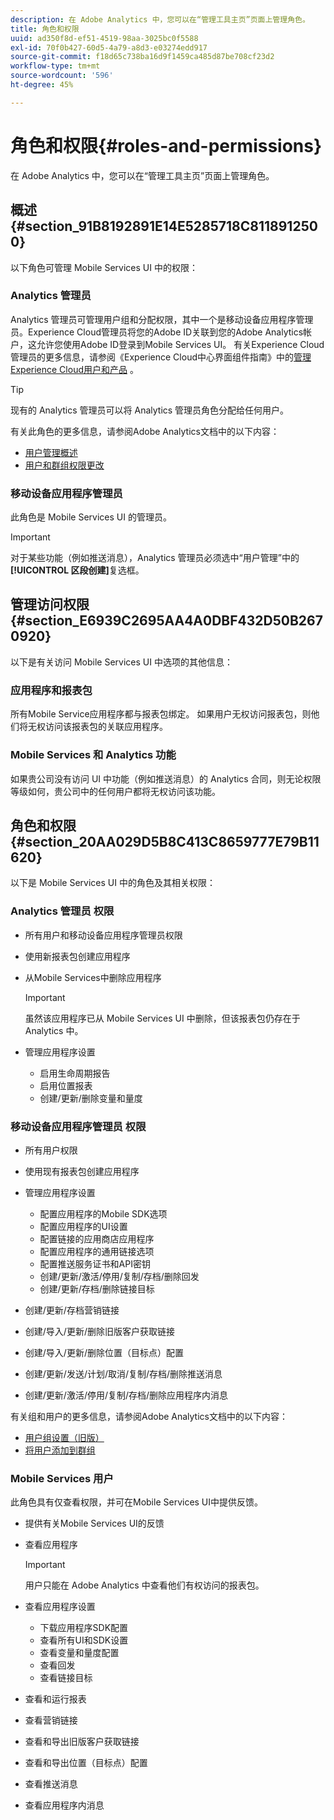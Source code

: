 ```yaml
---
description: 在 Adobe Analytics 中，您可以在“管理工具主页”页面上管理角色。
title: 角色和权限
uuid: ad350f8d-ef51-4519-98aa-3025bc0f5588
exl-id: 70f0b427-60d5-4a79-a8d3-e03274edd917
source-git-commit: f18d65c738ba16d9f1459ca485d87be708cf23d2
workflow-type: tm+mt
source-wordcount: '596'
ht-degree: 45%

---
```


# 角色和权限{#roles-and-permissions}

在 Adobe Analytics 中，您可以在“管理工具主页”页面上管理角色。

## 概述 {#section_91B8192891E14E5285718C8118912500}

以下角色可管理 Mobile Services UI 中的权限：

### Analytics 管理员

Analytics 管理员可管理用户组和分配权限，其中一个是移动设备应用程序管理员。Experience Cloud管理员将您的Adobe ID关联到您的Adobe Analytics帐户，这允许您使用Adobe ID登录到Mobile Services UI。 有关Experience Cloud管理员的更多信息，请参阅《Experience Cloud中心界面组件指南》中的[管理Experience Cloud用户和产品](https://experienceleague.adobe.com/docs/core-services/interface/administration/admin-getting-started.html) 。

>[!TIP]
>
>现有的 Analytics 管理员可以将 Analytics 管理员角色分配给任何用户。

有关此角色的更多信息，请参阅Adobe Analytics文档中的以下内容：

* [用户管理概述](https://experienceleague.adobe.com/docs/analytics/admin/user-product-management/user-management/users.html)
* [用户和群组权限更改](https://experienceleague.adobe.com/docs/analytics/admin/user-product-management/user-management/permissions-changes.html)

### 移动设备应用程序管理员

此角色是 Mobile Services UI 的管理员。

>[!IMPORTANT]
>
>对于某些功能（例如推送消息），Analytics 管理员必须选中“用户管理”中的&#x200B;**[!UICONTROL 区段创建]**&#x200B;复选框。

## 管理访问权限 {#section_E6939C2695AA4A0DBF432D50B2670920}

以下是有关访问 Mobile Services UI 中选项的其他信息：

### 应用程序和报表包

所有Mobile Service应用程序都与报表包绑定。 如果用户无权访问报表包，则他们将无权访问该报表包的关联应用程序。

### Mobile Services 和 Analytics 功能

如果贵公司没有访问 UI 中功能（例如推送消息）的 Analytics 合同，则无论权限等级如何，贵公司中的任何用户都将无权访问该功能。

## 角色和权限 {#section_20AA029D5B8C413C8659777E79B11620}

以下是 Mobile Services UI 中的角色及其相关权限：

### Analytics 管理员 权限

* 所有用户和移动设备应用程序管理员权限
* 使用新报表包创建应用程序
* 从Mobile Services中删除应用程序

   >[!IMPORTANT]
   >
   >虽然该应用程序已从 Mobile Services UI 中删除，但该报表包仍存在于 Analytics 中。

* 管理应用程序设置

   * 启用生命周期报告
   * 启用位置报表
   * 创建/更新/删除变量和量度

### 移动设备应用程序管理员 权限

* 所有用户权限
* 使用现有报表包创建应用程序
* 管理应用程序设置

   * 配置应用程序的Mobile SDK选项
   * 配置应用程序的UI设置
   * 配置链接的应用商店应用程序
   * 配置应用程序的通用链接选项
   * 配置推送服务证书和API密钥
   * 创建/更新/激活/停用/复制/存档/删除回发
   * 创建/更新/存档/删除链接目标

* 创建/更新/存档营销链接
* 创建/导入/更新/删除旧版客户获取链接
* 创建/导入/更新/删除位置（目标点）配置
* 创建/更新/发送/计划/取消/复制/存档/删除推送消息
* 创建/更新/激活/停用/复制/存档/删除应用程序内消息

有关组和用户的更多信息，请参阅Adobe Analytics文档中的以下内容：

* [用户组设置（旧版）](https://experienceleague.adobe.com/docs/analytics/admin/user-product-management/user-groups/groups.html)
* [将用户添加到群组](https://experienceleague.adobe.com/docs/analytics/admin/user-product-management/user-management/t-add-user-to-group.html)

### Mobile Services 用户

此角色具有仅查看权限，并可在Mobile Services UI中提供反馈。

* 提供有关Mobile Services UI的反馈
* 查看应用程序

   >[!IMPORTANT]
   >
   >用户只能在 Adobe Analytics 中查看他们有权访问的报表包。

* 查看应用程序设置

   * 下载应用程序SDK配置
   * 查看所有UI和SDK设置
   * 查看变量和量度配置
   * 查看回发
   * 查看链接目标

* 查看和运行报表
* 查看营销链接
* 查看和导出旧版客户获取链接
* 查看和导出位置（目标点）配置
* 查看推送消息
* 查看应用程序内消息
